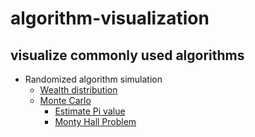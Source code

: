 # algorithm-visualization
## visualize commonly used algorithms

- Randomized algorithm simulation
    - [Wealth distribution](src/random_simulation/wealth_distribution)
    - [Monte Carlo](src/random_simulation/monte_carlo)
        - [Estimate Pi value](src/random_simulation/monte_carlo/find_pi)
        - [Monty Hall Problem](src/random_simulation/monte_carlo/monty_hall)
